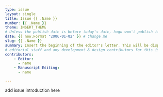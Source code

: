 ```yaml
---
type: issue
layout: single
title: Issue {{ .Name }}
number: {{ .Name }}
theme: INSERT_THEME
# Unless the publish date is before today's date, hugo won't publish it.
date: {{ now.Format "2006-01-02" }} # Change me
slug: {{ .Name }}
summary: Insert the beginning of the editor's letter. This will be displayed on the home page.
# editorial staff and any development & design contributors for this issue
contributors:
    - Editor:
      - name
    - Manuscript Editing:
      - name

---
```



add issue introduction here
